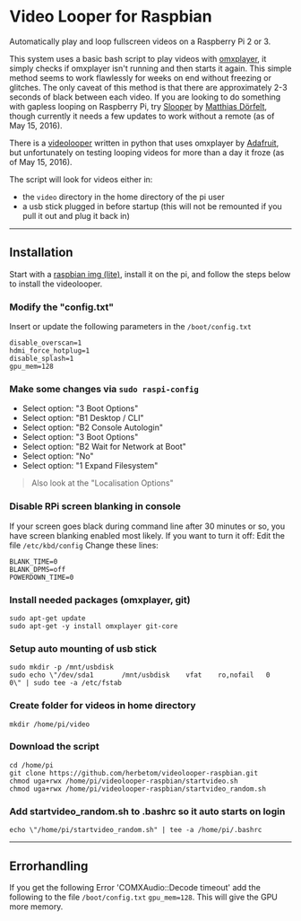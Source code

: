 # Video Looper for Raspbian
Automatically play and loop fullscreen videos on a Raspberry Pi 2 or 3.

This system uses a basic bash script to play videos with [omxplayer](http://elinux.org/Omxplayer), it simply checks if omxplayer isn't running and then starts it again. This simple method seems to work flawlessly for weeks on end without freezing or glitches. The only caveat of this method is that there are approximately 2-3 seconds of black between each video. If you are looking to do something with gapless looping on Raspberry Pi, try [Slooper](https://github.com/mokafolio/Slooper) by [Matthias Dörfelt](http://www.mokafolio.de/), though currently it needs a few updates to work without a remote (as of May 15, 2016).

There is a [videolooper](https://github.com/adafruit/pi_video_looper) written in python that uses omxplayer by [Adafruit](http://www.adafruit.com), but unfortunately on testing looping videos for more than a day it froze (as of May 15, 2016).

The script will look for videos either in:
* the `video` directory in the home directory of the pi user
* a usb stick plugged in before startup (this will not be remounted if you pull it out and plug it back in)
---

## Installation
Start with a [raspbian img (lite)](https://www.raspberrypi.org/downloads/raspbian/), install it on the pi, and follow the steps below to install the videolooper.

### Modify the "config.txt"
Insert or update the following parameters in the `/boot/config.txt` 
```
disable_overscan=1
hdmi_force_hotplug=1
disable_splash=1
gpu_mem=128
```
### Make some changes via `sudo raspi-config`
* Select option: "3 Boot Options"
* Select option: "B1 Desktop / CLI"
* Select option: "B2 Console Autologin"
* Select option: "3 Boot Options"
* Select option: "B2 Wait for Network at Boot"
* Select option: "No"
* Select option: "1 Expand Filesystem"

> Also look at the "Localisation Options"

### Disable RPi screen blanking in console
If your screen goes black during command line after 30 minutes or so, you have screen blanking enabled most likely. If you want to turn it off:
Edit the file `/etc/kbd/config` Change these lines:
```
BLANK_TIME=0
BLANK_DPMS=off
POWERDOWN_TIME=0
```
### Install needed packages (omxplayer, git)
```
sudo apt-get update
sudo apt-get -y install omxplayer git-core
```

### Setup auto mounting of usb stick
```
sudo mkdir -p /mnt/usbdisk
sudo echo \"/dev/sda1		/mnt/usbdisk	vfat	ro,nofail	0	0\" | sudo tee -a /etc/fstab
```

### Create folder for videos in home directory
`mkdir /home/pi/video`

### Download the script
```
cd /home/pi
git clone https://github.com/herbetom/videolooper-raspbian.git
chmod uga+rwx /home/pi/videolooper-raspbian/startvideo.sh
chmod uga+rwx /home/pi/videolooper-raspbian/startvideo_random.sh
```

### Add startvideo_random.sh to .bashrc so it auto starts on login
`echo \"/home/pi/startvideo_random.sh" | tee -a /home/pi/.bashrc`


---
## Errorhandling
If you get the following Error 'COMXAudio::Decode timeout' add the following to the file `/boot/config.txt`
`gpu_mem=128`.
This will give the GPU more memory.
